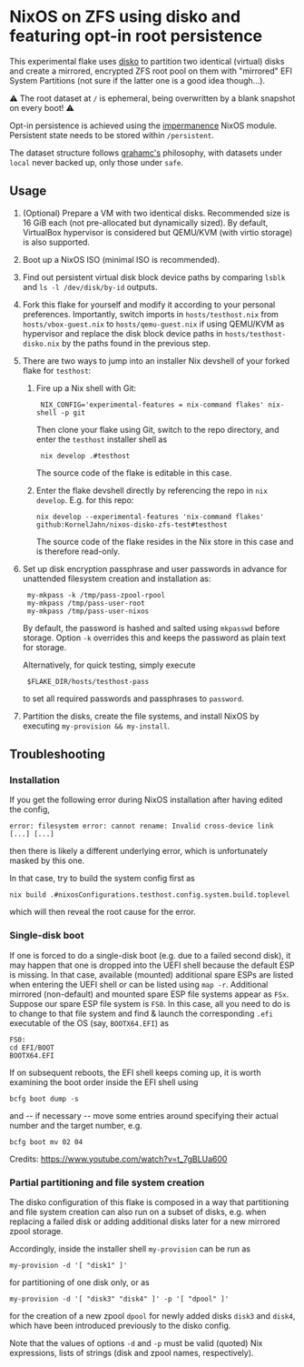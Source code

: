 # NixOS on ZFS using disko and featuring opt-in root persistence

This experimental flake uses [disko](https://github.com/nix-community/disko) to partition two identical (virtual) disks and create a mirrored, encrypted ZFS root pool on them with "mirrored" EFI System Partitions (not sure if the latter one is a good idea though...).

:warning: The root dataset at `/` is ephemeral, being overwritten by a blank snapshot on every boot! :warning:

Opt-in persistence is achieved using the [impermanence](https://github.com/nix-community/impermanence) NixOS module. Persistent state needs to be stored within `/persistent`.

The dataset structure follows [grahamc's](https://grahamc.com/blog/erase-your-darlings/) philosophy, with datasets under `local` never backed up, only those under `safe`.

## Usage

1. (Optional) Prepare a VM with two identical disks. Recommended size is 16 GiB each (not pre-allocated but dynamically sized). By default, VirtualBox hypervisor is considered but QEMU/KVM (with virtio storage) is also supported.

2. Boot up a NixOS ISO (minimal ISO is recommended).

3. Find out persistent virtual disk block device paths by comparing `lsblk` and `ls -l /dev/disk/by-id` outputs.

4. Fork this flake for yourself and modify it according to your personal preferences. Importantly, switch imports in `hosts/testhost.nix` from `hosts/vbox-guest.nix` to `hosts/qemu-guest.nix` if using QEMU/KVM as hypervisor and replace the disk block device paths in `hosts/testhost-disko.nix` by the paths found in the previous step.

5. There are two ways to jump into an installer Nix devshell of your forked flake for `testhost`:

    1. Fire up a Nix shell with Git:

            NIX_CONFIG='experimental-features = nix-command flakes' nix-shell -p git

       Then clone your flake using Git, switch to the repo directory, and enter
       the `testhost` installer shell as

            nix develop .#testhost

       The source code of the flake is editable in this case.

    2. Enter the flake devshell directly by referencing the repo in `nix develop`. E.g. for this repo:

           nix develop --experimental-features 'nix-command flakes' github:KornelJahn/nixos-disko-zfs-test#testhost

       The source code of the flake resides in the Nix store in this case and is therefore read-only.

6. Set up disk encryption passphrase and user passwords in advance for unattended filesystem creation and installation as:

        my-mkpass -k /tmp/pass-zpool-rpool
        my-mkpass /tmp/pass-user-root
        my-mkpass /tmp/pass-user-nixos

   By default, the password is hashed and salted using `mkpasswd` before storage. Option `-k` overrides this and keeps the password as plain text for storage.

   Alternatively, for quick testing, simply execute

        $FLAKE_DIR/hosts/testhost-pass

   to set all required passwords and passphrases to `password`.

7. Partition the disks, create the file systems, and install NixOS by executing `my-provision && my-install`.

## Troubleshooting

### Installation

If you get the following error during NixOS installation after having edited the config,

    error: filesystem error: cannot rename: Invalid cross-device link [...] [...]

then there is likely a different underlying error, which is unfortunately masked by this one.

In that case, try to build the system config first as

    nix build .#nixosConfigurations.testhost.config.system.build.toplevel

which will then reveal the root cause for the error.

### Single-disk boot

If one is forced to do a single-disk boot (e.g. due to a failed second disk), it may happen that one is dropped into the UEFI shell because the default ESP is missing. In that case, available (mounted) additional spare ESPs are listed when entering the UEFI shell or can be listed using `map -r`. Additional mirrored (non-default) and mounted spare ESP file systems appear as `FSx`. Suppose our
spare ESP file system is `FS0`. In this case, all you need to do is to change to that file system and find & launch the corresponding `.efi` executable of the OS (say, `BOOTX64.EFI`) as

    FS0:
    cd EFI/BOOT
    BOOTX64.EFI

If on subsequent reboots, the EFI shell keeps coming up, it is worth examining the boot order inside the EFI shell using

    bcfg boot dump -s

and -- if necessary -- move some entries around specifying their actual number and the target number, e.g.

    bcfg boot mv 02 04

Credits: https://www.youtube.com/watch?v=t_7gBLUa600

### Partial partitioning and file system creation

The disko configuration of this flake is composed in a way that partitioning and file system creation can also run on a subset of disks, e.g. when replacing a failed disk or adding additional disks later for a new mirrored zpool storage.

Accordingly, inside the installer shell `my-provision` can be run as

    my-provision -d '[ "disk1" ]'

for partitioning of one disk only, or as

    my-provision -d '[ "disk3" "disk4" ]' -p '[ "dpool" ]'

for the creation of a new zpool `dpool` for newly added disks `disk3` and `disk4`, which have been introduced previously to the disko config.

Note that the values of options `-d` and `-p` must be valid (quoted) Nix expressions, lists of strings (disk and zpool names, respectively).

